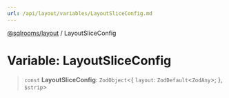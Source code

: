 ```yaml
---
url: /api/layout/variables/LayoutSliceConfig.md
---
```

[@sqlrooms/layout](../index.md) / LayoutSliceConfig

# Variable: LayoutSliceConfig

> `const` **LayoutSliceConfig**: `ZodObject`<{ `layout`: `ZodDefault`<`ZodAny`>; }, `$strip`>
